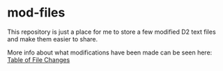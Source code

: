 # mod-files
This repository is just a place for me to store a few modified D2 text files and make them easier to share.

More info about what modifications have been made can be seen here: [Table of File Changes](https://docs.google.com/spreadsheets/d/1G2rjgz5u927cMdueBMqp6WZCeXlQgSfO99YCleNUB8k/edit#gid=1111651745)
